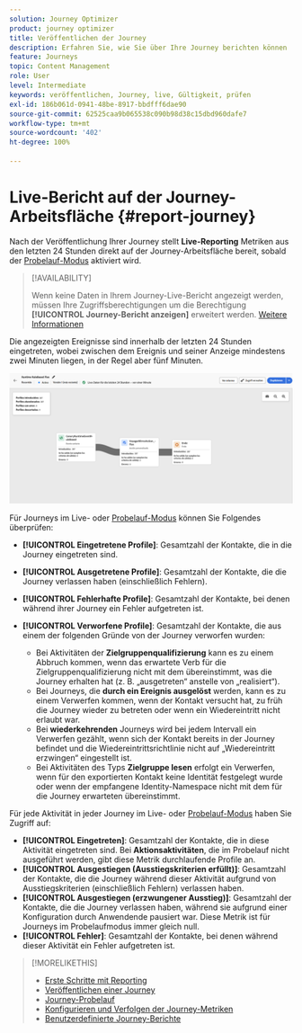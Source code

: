 ```yaml
---
solution: Journey Optimizer
product: journey optimizer
title: Veröffentlichen der Journey
description: Erfahren Sie, wie Sie über Ihre Journey berichten können
feature: Journeys
topic: Content Management
role: User
level: Intermediate
keywords: veröffentlichen, Journey, live, Gültigkeit, prüfen
exl-id: 186b061d-0941-48be-8917-bbdfff6dae90
source-git-commit: 62525caa9b065538c090b98d38c15dbd960dafe7
workflow-type: tm+mt
source-wordcount: '402'
ht-degree: 100%

---
```


# Live-Bericht auf der Journey-Arbeitsfläche {#report-journey}

Nach der Veröffentlichung Ihrer Journey stellt **Live-Reporting** Metriken aus den letzten 24 Stunden direkt auf der Journey-Arbeitsfläche bereit, sobald der [Probelauf-Modus](journey-dry-run.md) aktiviert wird.


>[!AVAILABILITY]
>
>Wenn keine Daten in Ihrem Journey-Live-Bericht angezeigt werden, müssen Ihre Zugriffsberechtigungen um die Berechtigung **[!UICONTROL Journey-Bericht anzeigen]** erweitert werden. [Weitere Informationen](../administration/permissions.md)


Die angezeigten Ereignisse sind innerhalb der letzten 24 Stunden eingetreten, wobei zwischen dem Ereignis und seiner Anzeige mindestens zwei Minuten liegen, in der Regel aber fünf Minuten.

![](assets/journey_live_report.png)

Für Journeys im Live- oder [Probelauf-Modus](journey-dry-run.md) können Sie Folgendes überprüfen:

* **[!UICONTROL Eingetretene Profile]**: Gesamtzahl der Kontakte, die in die Journey eingetreten sind.
* **[!UICONTROL Ausgetretene Profile]**: Gesamtzahl der Kontakte, die die Journey verlassen haben (einschließlich Fehlern).
* **[!UICONTROL Fehlerhafte Profile]**: Gesamtzahl der Kontakte, bei denen während ihrer Journey ein Fehler aufgetreten ist.
* **[!UICONTROL Verworfene Profile]**: Gesamtzahl der Kontakte, die aus einem der folgenden Gründe von der Journey verworfen wurden:

   * Bei Aktivitäten der **Zielgruppenqualifizierung** kann es zu einem Abbruch kommen, wenn das erwartete Verb für die Zielgruppenqualifizierung nicht mit dem übereinstimmt, was die Journey erhalten hat (z. B. „ausgetreten“ anstelle von „realisiert“).
   * Bei Journeys, die **durch ein Ereignis ausgelöst** werden, kann es zu einem Verwerfen kommen, wenn der Kontakt versucht hat, zu früh die Journey wieder zu betreten oder wenn ein Wiedereintritt nicht erlaubt war.
   * Bei **wiederkehrenden** Journeys wird bei jedem Intervall ein Verwerfen gezählt, wenn sich der Kontakt bereits in der Journey befindet und die Wiedereintrittsrichtlinie nicht auf „Wiedereintritt erzwingen“ eingestellt ist.
   * Bei Aktivitäten des Typs **Zielgruppe lesen** erfolgt ein Verwerfen, wenn für den exportierten Kontakt keine Identität festgelegt wurde oder wenn der empfangene Identity-Namespace nicht mit dem für die Journey erwarteten übereinstimmt.

Für jede Aktivität in jeder Journey im Live- oder [Probelauf-Modus](journey-dry-run.md) haben Sie Zugriff auf:

* **[!UICONTROL Eingetreten]**: Gesamtzahl der Kontakte, die in diese Aktivität eingetreten sind. Bei **Aktionsaktivitäten**, die im Probelauf nicht ausgeführt werden, gibt diese Metrik durchlaufende Profile an.
* **[!UICONTROL Ausgestiegen (Ausstiegskriterien erfüllt)]**: Gesamtzahl der Kontakte, die die Journey während dieser Aktivität aufgrund von Ausstiegskriterien (einschließlich Fehlern) verlassen haben.
* **[!UICONTROL Ausgestiegen (erzwungener Ausstieg)]**: Gesamtzahl der Kontakte, die die Journey verlassen haben, während sie aufgrund einer Konfiguration durch Anwendende pausiert war. Diese Metrik ist für Journeys im Probelaufmodus immer gleich null.
* **[!UICONTROL Fehler]**: Gesamtzahl der Kontakte, bei denen während dieser Aktivität ein Fehler aufgetreten ist.


>[!MORELIKETHIS]
>
>* [Erste Schritte mit Reporting](../reports/gs-reports.md)
>* [Veröffentlichen einer Journey](publishing-the-journey.md)
>* [Journey-Probelauf](journey-dry-run.md)
>* [Konfigurieren und Verfolgen der Journey-Metriken](success-metrics.md)
>* [Benutzerdefinierte Journey-Berichte](../reports/sharing-overview.md)